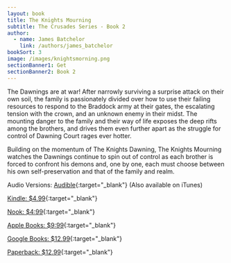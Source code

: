 ```yaml
---
layout: book
title: The Knights Mourning
subtitle: The Crusades Series - Book 2
author: 
  - name: James Batchelor
    link: /authors/james_batchelor
bookSort: 3
image: /images/knightsmorning.png
sectionBanner1: Get
sectionBanner2: Book 2
---
```

The Dawnings are at war! After narrowly surviving a surprise attack on their own soil, the family is passionately divided over how to use their failing resources to respond to the Braddock army at their gates, the escalating tension with the crown, and an unknown enemy in their midst. The mounting danger to the family and their way of life exposes the deep rifts among the brothers, and drives them even further apart as the struggle for control of Dawning Court rages ever hotter. 
<!--more-->
Building on the momentum of The Knights Dawning, The Knights Mourning watches the Dawnings continue to spin out of control as each brother is forced to confront his demons and, one by one, each must choose between his own self-preservation and that of the family and realm.

Audio Versions: [Audible](https://www.audible.com/pd/The-Knights-Mourning-Audiobook/B0B99L836L?qid=1660250508&sr=1-1&ref=a_search_c3_lProduct_1_1&pf_rd_p=83218cca-c308-412f-bfcf-90198b687a2f&pf_rd_r=W4Y85QDM0AWT04A5XDKK "Buy from Audible"){:target="_blank"} (Also available on iTunes)

[Kindle: $4.99](https://www.amazon.com/Knights-Mourning-Crusades-Book-ebook-dp-B00D47C928/dp/B00D47C928/ref=mt_other?_encoding=UTF8&me=&qid= "Buy from Amazon"){:target="_blank"}

[Nook: $4:99](https://www.barnesandnoble.com/w/the-knights-mourning-james-batchelor/1115465653?ean=2940016792248 "Buy from Barnes and Noble"){:target="_blank"}

[Apple Books: $9:99](https://books.apple.com/us/book/the-knights-mourning/id725925163?ls=1 "Buy from Apple"){:target="_blank"}

[Google Books: $12.99](https://play.google.com/store/books/details/James_Batchelor_The_Knights_Mourning?id=TdZHdLhv8KIC&feature=search_result#?t=W251bGwsMSwxLDEsImJvb2stVGRaSGRMaHY4S0lDIl0. "Buy from Google Books"){:target="_blank"}

[Paperback: $12.99](https://www.amazon.com/gp/product/0984004491?ref_=dbs_m_mng_rwt_calw_tpbk_1&storeType=ebooks "Buy from Amazon"){:target="_blank"}

